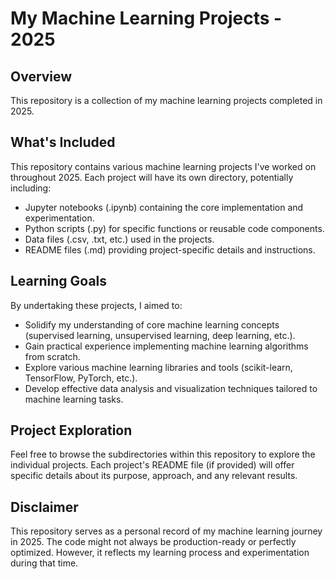 # My Machine Learning Projects - 2025

## Overview

This repository is a collection of my machine learning projects completed in 2025.

## What's Included

This repository contains various machine learning projects I've worked on throughout 2025. Each project will have its own directory, potentially including:

- Jupyter notebooks (.ipynb) containing the core implementation and experimentation.
- Python scripts (.py) for specific functions or reusable code components.
- Data files (.csv, .txt, etc.) used in the projects.
- README files (.md) providing project-specific details and instructions.

## Learning Goals

By undertaking these projects, I aimed to:

- Solidify my understanding of core machine learning concepts (supervised learning, unsupervised learning, deep learning, etc.).
- Gain practical experience implementing machine learning algorithms from scratch.
- Explore various machine learning libraries and tools (scikit-learn, TensorFlow, PyTorch, etc.).
- Develop effective data analysis and visualization techniques tailored to machine learning tasks.

## Project Exploration

Feel free to browse the subdirectories within this repository to explore the individual projects. Each project's README file (if provided) will offer specific details about its purpose, approach, and any relevant results.

## Disclaimer

This repository serves as a personal record of my machine learning journey in 2025. The code might not always be production-ready or perfectly optimized. However, it reflects my learning process and experimentation during that time.

